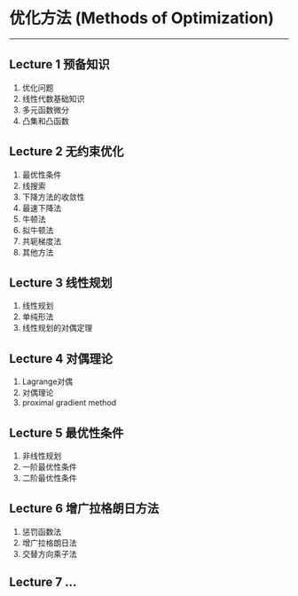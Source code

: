 # 优化方法 (Methods of Optimization)
---
## Lecture 1 预备知识
1. 优化问题
2. 线性代数基础知识
3. 多元函数微分
4. 凸集和凸函数

## Lecture 2 无约束优化
1. 最优性条件
2. 线搜索
3. 下降方法的收敛性
4. 最速下降法
5. 牛顿法
6. 拟牛顿法
7. 共轭梯度法
8. 其他方法

## Lecture 3 线性规划
1. 线性规划
2. 单纯形法
3. 线性规划的对偶定理

## Lecture 4 对偶理论
1. Lagrange对偶
2. 对偶理论
3. proximal gradient method

## Lecture 5 最优性条件
1. 非线性规划
2. 一阶最优性条件
3. 二阶最优性条件

## Lecture 6 增广拉格朗日方法
1. 惩罚函数法
2. 增广拉格朗日法
3. 交替方向乘子法

## Lecture 7 ...